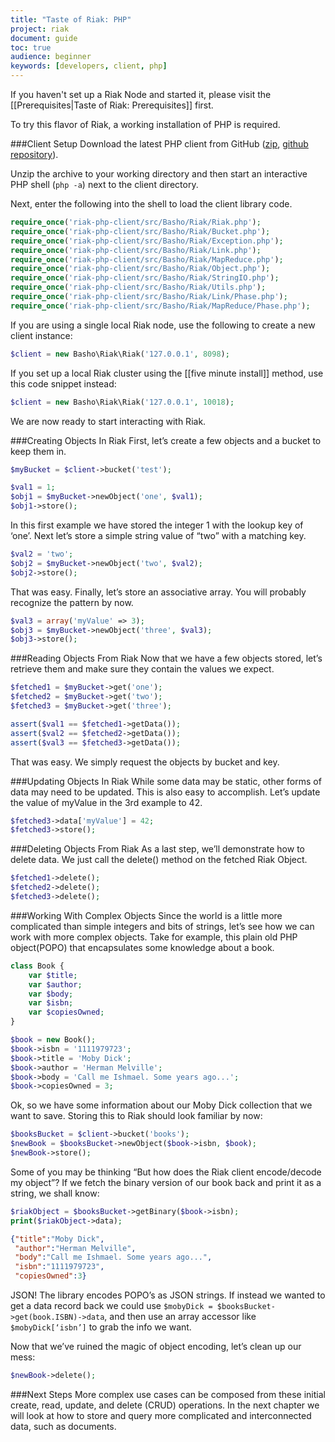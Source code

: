```yaml
---
title: "Taste of Riak: PHP"
project: riak
document: guide
toc: true
audience: beginner
keywords: [developers, client, php]
---
```


If you haven't set up a Riak Node and started it, please visit the [[Prerequisites|Taste of Riak: Prerequisites]] first.

To try this flavor of Riak, a working installation of PHP is required. 

###Client Setup
Download the latest PHP client from GitHub ([zip](https://github.com/basho/riak-php-client/archive/master.zip), [github repository](https://github.com/basho/riak-php-client/)).

Unzip the archive to your working directory and then start an interactive PHP shell (`php -a`) next to the client directory.  

Next, enter the following into the shell to load the client library code.

```php
require_once('riak-php-client/src/Basho/Riak/Riak.php');
require_once('riak-php-client/src/Basho/Riak/Bucket.php');
require_once('riak-php-client/src/Basho/Riak/Exception.php');
require_once('riak-php-client/src/Basho/Riak/Link.php');
require_once('riak-php-client/src/Basho/Riak/MapReduce.php');
require_once('riak-php-client/src/Basho/Riak/Object.php');
require_once('riak-php-client/src/Basho/Riak/StringIO.php');
require_once('riak-php-client/src/Basho/Riak/Utils.php');
require_once('riak-php-client/src/Basho/Riak/Link/Phase.php');
require_once('riak-php-client/src/Basho/Riak/MapReduce/Phase.php');
```

If you are using a single local Riak node, use the following to create a new client instance:

```php
$client = new Basho\Riak\Riak('127.0.0.1', 8098);
```

If you set up a local Riak cluster using the [[five minute install]] method, use this code snippet instead:

```php
$client = new Basho\Riak\Riak('127.0.0.1', 10018);
```

We are now ready to start interacting with Riak.

###Creating Objects In Riak
First, let’s create a few objects and a bucket to keep them in.

```php
$myBucket = $client->bucket('test');

$val1 = 1;
$obj1 = $myBucket->newObject('one', $val1);
$obj1->store();
```

In this first example we have stored the integer 1 with the lookup key of ‘one’.  Next let’s store a simple string value of “two” with a matching key.

```php
$val2 = 'two';
$obj2 = $myBucket->newObject('two', $val2);
$obj2->store();
```

That was easy.  Finally, let’s store an associative array.  You will probably recognize the pattern by now.

```php
$val3 = array('myValue' => 3);
$obj3 = $myBucket->newObject('three', $val3);
$obj3->store();
```

###Reading Objects From Riak
Now that we have a few objects stored, let’s retrieve them and make sure they contain the values we expect.

```php
$fetched1 = $myBucket->get('one');
$fetched2 = $myBucket->get('two');
$fetched3 = $myBucket->get('three');

assert($val1 == $fetched1->getData());
assert($val2 == $fetched2->getData());
assert($val3 == $fetched3->getData());
```

That was easy.  We simply request the objects by bucket and key. 


###Updating Objects In Riak
While some data may be static, other forms of data may need to be updated.  This is also easy to accomplish.  Let’s update the value of myValue in the 3rd example to 42.

```php
$fetched3->data['myValue'] = 42;
$fetched3->store();
```

###Deleting Objects From Riak
As a last step, we’ll demonstrate how to delete data.  We just call the delete() method on the fetched Riak Object.  

```php
$fetched1->delete();
$fetched2->delete();
$fetched3->delete();
```

###Working With Complex Objects
Since the world is a little more complicated than simple integers and bits of strings, let’s see how we can work with more complex objects.  Take for example, this plain old PHP object(POPO) that encapsulates some knowledge about a book.

```php
class Book {
    var $title;
    var $author;
    var $body;
    var $isbn;
    var $copiesOwned;
}

$book = new Book();
$book->isbn = '1111979723';
$book->title = 'Moby Dick';
$book->author = 'Herman Melville';
$book->body = 'Call me Ishmael. Some years ago...';
$book->copiesOwned = 3;
```

Ok, so we have some information about our Moby Dick collection that we want to save.  Storing this to Riak should look familiar by now:

```php
$booksBucket = $client->bucket('books');
$newBook = $booksBucket->newObject($book->isbn, $book);
$newBook->store();
```

Some of you may be thinking “But how does the Riak client encode/decode my object”?  If we fetch the binary version of our book back and print it as a string, we shall know:

```php
$riakObject = $booksBucket->getBinary($book->isbn);
print($riakObject->data);
```

```json
{"title":"Moby Dick",
 "author":"Herman Melville",
 "body":"Call me Ishmael. Some years ago...",
 "isbn":"1111979723",
 "copiesOwned":3}
```

JSON!  The library encodes POPO’s as JSON strings.  If instead we wanted to get a data record back we could use `$mobyDick = $booksBucket->get(book.ISBN)->data`, and then use an array accessor like `$mobyDick[‘isbn’]` to grab the info we want.  

Now that we’ve ruined the magic of object encoding, let’s clean up our mess:

```php
$newBook->delete();
```

###Next Steps
More complex use cases can be composed from these initial create, read, update, and delete (CRUD) operations. In the next chapter we will look at how to store and query more complicated and interconnected data, such as documents.  


